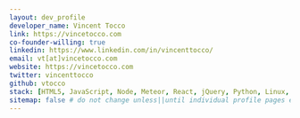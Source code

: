 ```yaml
---
layout: dev_profile
developer_name: Vincent Tocco
link: https://vincetocco.com
co-founder-willing: true
linkedin: https://www.linkedin.com/in/vincenttocco/
email: vt[at]vincetocco.com
website: https://vincetocco.com
twitter: vincenttocco
github: vtocco
stack: [HTML5, JavaScript, Node, Meteor, React, jQuery, Python, Linux, Nginx, DevOps]
sitemap: false # do not change unless||until individual profile pages exist.
---
```


